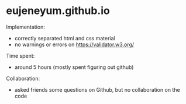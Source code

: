 # eujeneyum.github.io

Implementation:
  - correctly separated html and css material
  - no warnings or errors on https://validator.w3.org/

Time spent:
 - around 5 hours (mostly spent figuring out github)
 
Collaboration:
 - asked friends some questions on Github, but no collaboration on the code
